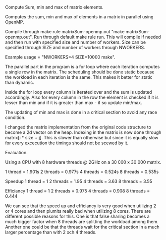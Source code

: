 Compute Sum, min and max of matrix elements.

Computes the sum, min and max of elements in a matrix in parallel using
OpenMP.

Compile through make rule matrixSum-openmp.out "make matrixSum-openmp.out".
Run through default make rule run. This will compile if needed and then run
with specified size and number of workers. Size can be specified through SIZE
and number of workers through NWORKERS.

Example usage = "NWORKERS=4 SIZE=10000 make".

The parallel part in the program is a for loop where each iteration computes
a single row in the matrix. The scheduling should be done static because the
workload in each iteration is the same. This makes it better for static than
dynamic.

Inside the for loop every column is iterated over and the sum is updated
accordingly. Also for every column in the row the element is checked if it
is lesser than min and if it is greater than max - if so update min/max.

The updating of min and max is done in a critical section to avoid any race
condition.

I changed the matrix implementation from the original code structure to become
a 2d vector on the heap. Indexing in the matrix is now done through
matrix[i * size + j]. This is slower than otherwise but since it is equally
slow for every excecution the timings should not be scewed by it.

Evaluation.

Using a CPU with 8 hardware threads @ 2GHz on a 30 000 x 30 000 matrix.

1 thread    =   1.901s
2 threads   =   0.977s
4 threads   =   0.524s
8 threads   =   0.535s

Speedup
1 thread    =   1
2 threads   =   1.95
4 threads   =   3.63
8 threads   =   3.55

Efficiancy
1 thread    =   1
2 threads   =   0.975
4 threads   =   0.908
8 threads   =   0.444

We can see that the speed up and efficiancy is very good when utilizing 2 or 4
cores and then plumits really bad when utilizing 8 cores. There are different
possible reasons for this. One is that false sharing becomes a much bigger factor
when 8 threads are splitting the workload among them. Another one could be that
the threads wait for the critical section in a much larger percentage than with
2 och 4 threads.

